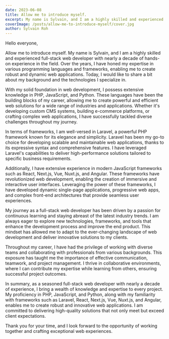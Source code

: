 ```yaml
---
date: 2023-06-08
title: Allow me to introduce myself.
excerpt: My name is Sylvain, and I am a highly skilled and experienced full-stack web developer with nearly a decade of hands-on experience in the field.
coverImage: /posts/allow-me-to-introduce-myself/cover.jpg
author: Sylvain Roh
---
```


Hello everyone,

Allow me to introduce myself. My name is Sylvain, and I am a highly skilled and experienced full-stack web developer with nearly a decade of hands-on experience in the field. Over the years, I have honed my expertise in various programming languages and frameworks, enabling me to create robust and dynamic web applications. Today, I would like to share a bit about my background and the technologies I specialize in.

With my solid foundation in web development, I possess extensive knowledge in PHP, JavaScript, and Python. These languages have been the building blocks of my career, allowing me to create powerful and efficient web solutions for a wide range of industries and applications. Whether it's developing custom CMS systems, building e-commerce platforms, or crafting complex web applications, I have successfully tackled diverse challenges throughout my journey.

In terms of frameworks, I am well-versed in Laravel, a powerful PHP framework known for its elegance and simplicity. Laravel has been my go-to choice for developing scalable and maintainable web applications, thanks to its expressive syntax and comprehensive features. I have leveraged Laravel's capabilities to deliver high-performance solutions tailored to specific business requirements.

Additionally, I have extensive experience in modern JavaScript frameworks such as React, Next.js, Vue, Nuxt.js, and Angular. These frameworks have revolutionized web development, enabling the creation of immersive and interactive user interfaces. Leveraging the power of these frameworks, I have developed dynamic single-page applications, progressive web apps, and complex front-end architectures that provide seamless user experiences.

My journey as a full-stack web developer has been driven by a passion for continuous learning and staying abreast of the latest industry trends. I am always eager to explore new technologies, frameworks, and tools that enhance the development process and improve the end product. This mindset has allowed me to adapt to the ever-changing landscape of web development and deliver innovative solutions to my clients.

Throughout my career, I have had the privilege of working with diverse teams and collaborating with professionals from various backgrounds. This exposure has taught me the importance of effective communication, teamwork, and project management. I thrive in collaborative environments, where I can contribute my expertise while learning from others, ensuring successful project outcomes.

In summary, as a seasoned full-stack web developer with nearly a decade of experience, I bring a wealth of knowledge and expertise to every project. My proficiency in PHP, JavaScript, and Python, along with my familiarity with frameworks such as Laravel, React, Next.js, Vue, Nuxt.js, and Angular, enables me to create robust and innovative web applications. I am committed to delivering high-quality solutions that not only meet but exceed client expectations.

Thank you for your time, and I look forward to the opportunity of working together and crafting exceptional web experiences.